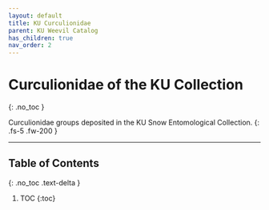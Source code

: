 ```yaml
---
layout: default
title: KU Curculionidae
parent: KU Weevil Catalog
has_children: true
nav_order: 2
---
```


# Curculionidae of the KU Collection
{: .no_toc }

Curculionidae groups deposited in the KU Snow Entomological Collection.
{: .fs-5 .fw-200 }

---

## Table of Contents
{: .no_toc .text-delta }

1. TOC
{:toc}
